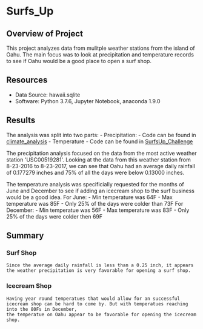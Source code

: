 # Surfs_Up



## Overview of Project
This project analyzes data from mulitple weather stations from the island of Oahu. 
The main focus was to look at precipitation and temperature records to see if Oahu would be a good place to open a surf shop.


## Resources
- Data Source: hawaii.sqlite
- Software: Python 3.7.6, Jupyter Notebook, anaconda 1.9.0
	
## Results
The analysis was split into two parts:
	- Precipitation:
		- Code can be found in [climate_analysis](https://github.com/zimmer3-iii/surfs_up/blob/main/climate_analysis.ipynb)
	- Temperature
		- Code can be found in [SurfsUp_Challenge](https://github.com/zimmer3-iii/surfs_up/blob/main/SurfsUp_Challenge.ipynb)

The precipitation analysis focused on the data from the most active weather station 'USC00519281'. Looking at the data from this weather station from 8-23-2016 to 8-23-2017,
we can see that Oahu had an average daily rainfall of 0.177279 inches and 75% of all the days were below 0.13000 inches.

The temperature analysis was specificially requested for the months of June and December to see if adding an icecream shop to the surf business would be a good idea.
For June:
	- Min temperature was 64F
	- Max temperature was 85F
	- Only 25% of the days were colder than 73F
For December:
	- Min temperatue was 56F
	- Max temperature was 83F
	- Only 25% of the days were colder then 69F


## Summary

### Surf Shop
	Since the average daily rainfall is less than a 0.25 inch, it appears the weather precipitation is very favorable for opening a surf shop.

### Icecream Shop
	Having year round temperatues that would allow for an successful icecream shop can be hard to come by. But with temperatues reaching into the 80Fs in December,
	the temperatue on Oahu appear to be favorable for opening the icecream shop.